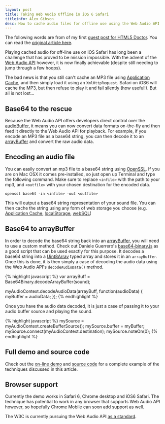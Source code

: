 ```yaml
---
layout: post
title: Taking Web Audio Offline in iOS 6 Safari
titleinfo: Alex Gibson
desc: How to cache audio files for offline use using the Web Audio API
---
```


The following words are from of my first [guest post for HTML5 Doctor](http://html5doctor.com/author/alexg/). You can read the [original article here](http://html5doctor.com/taking-web-audio-offline-in-ios-6-safari/).

Playing cached audio for off-line use on iOS Safari has long been a challenge that has proved to be mission impossible. With the advent of the [Web Audio API](https://dvcs.w3.org/hg/audio/raw-file/tip/webaudio/specification.html) however, it is now finally achievable (despite still needing to jump through a few hoops).

The bad news is that you still can't cache an MP3 file using [Application Cache](http://html5doctor.com/go-offline-with-application-cache/), and then simply load it using an `XmlHttpRequest`. Safari on iOS6 will cache the MP3, but then refuse to play it and fail silently (how useful!). But all is not lost…

Base64 to the rescue
--------------------

Because the Web Audio API offers developers direct control over the [audioBuffer](https://dvcs.w3.org/hg/audio/raw-file/tip/webaudio/specification.html#AudioBufferSourceNode), it means you can now convert data formats on-the-fly and then feed it directly to the Web Audio API for playback. For example, if you encode an MP3 file as a base64 string, you can then decode it to an [arrayBuffer](https://developer.mozilla.org/en/JavaScript_typed_arrays/ArrayBuffer) and convert the raw audio data.

Encoding an audio file
----------------------

You can easily convert an mp3 file to a base64 string using [OpenSSL](http://www.openssl.org/). If you are on Mac OSX it comes pre-installed, so just open up Terminal and type the following command. Make sure to replace `<infile>` with the path to your mp3, and `<outfile>` with your chosen destination for the encoded data.

    openssl base64 -in <infile> -out <outfile>

This will output a base64 string representation of your sound file. You can then cache the string using any form of web storage you choose (e.g. [Application Cache](http://html5doctor.com/go-offline-with-application-cache/), [localStorage](http://html5doctor.com/storing-data-the-simple-html5-way-and-a-few-tricks-you-might-not-have-known/), [webSQL](http://html5doctor.com/introducing-web-sql-databases/))

Base64 to arrayBuffer
---------------------

In order to decode the base64 string back into an [arrayBuffer](https://developer.mozilla.org/en/JavaScript_typed_arrays/ArrayBuffer), you will need to use a custom method. Check out Daniele Guerrero's [base64-binary.js](https://github.com/danguer/blog-examples/blob/master/js/base64-binary.js) as a good script that can be used exactly for this purpose. It decodes a base64 string into a [Uint8Array](https://developer.mozilla.org/en/JavaScript_typed_arrays/Uint8Array) typed array and stores it in an `arrayBuffer`. Once this is done, it is then simply a case of decoding the audio data using the Web Audio API's `decodeAudioData()` method.

{% highlight javascript %}
var arrayBuff = Base64Binary.decodeArrayBuffer(sound);

myAudioContext.decodeAudioData(arrayBuff, function(audioData) {
    myBuffer = audioData;
});
{% endhighlight %}

Once you have the audio data decoded, it is just a case of passing it to your audio buffer source and playing the sound.

{% highlight javascript %}
mySource = myAudioContext.createBufferSource();
mySource.buffer = myBuffer;
mySource.connect(myAudioContext.destination);
mySource.noteOn(0);
{% endhighlight %}

Full demo and source code
-------------------------

Check out the [on-line demo](http://alxgbsn.co.uk/offlinewebaudio/) and [source code](https://github.com/alexgibson/offlinewebaudio) for a complete example of the techniques discussed in this article.

Browser support
---------------

Currently the demo works in Safari 6, Chrome desktop and iOS6 Safari. The technique has potential to work in any browser that supports Web Audio API however, so hopefully Chrome Mobile can soon add support as well.

The W3C is currently pursuing the Web Audio API [as a standard](http://www.w3.org/2011/audio/wiki/W3C_Audio_Publications_and_Milestones).
